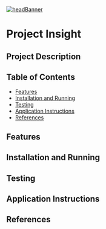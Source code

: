 [![headBanner](https://i.imgur.com/FrR9oGn.png)]()
# Project Insight
## Project Description
## Table of Contents
- [ Features ](#features)
- [ Installation and Running ](#i-r)
- [ Testing ](#testing)
- [ Application Instructions ](#instructions)
- [ References ](#references)

<a name="features"></a>
## Features
<a name="i-r"></a>
## Installation and Running
<a name="testing"></a>
## Testing
<a name="instructions"></a>
## Application Instructions
<a name="references"></a>
## References
